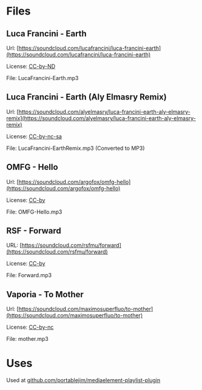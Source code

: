 Files
======
 
Luca Francini - Earth
---------------
Url: [https://soundcloud.com/lucafrancini/luca-francini-earth](https://soundcloud.com/lucafrancini/luca-francini-earth)

License: [CC-by-ND](creativecommons.org/licenses/by-nd/4.0/)

File: LucaFrancini-Earth.mp3


Luca Francini - Earth (Aly Elmasry Remix)
-------------
Url: [https://soundcloud.com/alyelmasry/luca-francini-earth-aly-elmasry-remix](https://soundcloud.com/alyelmasry/luca-francini-earth-aly-elmasry-remix)

License: [CC-by-nc-sa](http://creativecommons.org/licenses/by-nc-sa/3.0/)

File: LucaFrancini-EarthRemix.mp3 (Converted to MP3)


OMFG - Hello
------------
Url: [https://soundcloud.com/argofox/omfg-hello](https://soundcloud.com/argofox/omfg-hello)

License: [CC-by](http://creativecommons.org/licenses/by/3.0/)

File: OMFG-Hello.mp3


RSF - Forward
--------------
URL: [https://soundcloud.com/rsfmu/forward](https://soundcloud.com/rsfmu/forward)

License: [CC-by](http://creativecommons.org/licenses/by/3.0/)

File: Forward.mp3



Vaporia - To Mother
------------------
Url: [https://soundcloud.com/maximosuperfluo/to-mother](https://soundcloud.com/maximosuperfluo/to-mother)

License: [CC-by-nc](http://creativecommons.org/licenses/by-nc/3.0/)

File: mother.mp3


Uses
=====
Used at [github.com/portablejim/mediaelement-playlist-plugin](https://github.com/portablejim/mediaelement-playlist-plugin)
